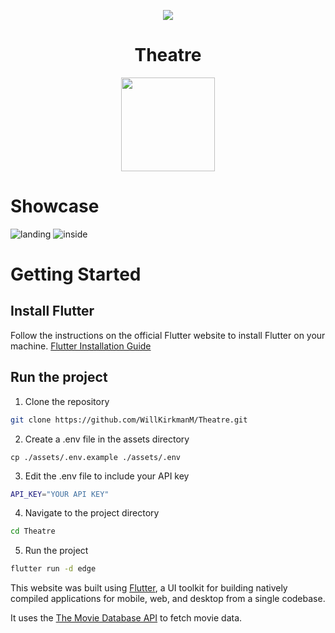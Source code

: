 <p align="center">
  <img src="https://avatars.githubusercontent.com/u/138057124?s=200&v=4" />
</p>
<h1 align="center">Theatre</h1>

<p align="center">
  <img src="https://camo.githubusercontent.com/c50973c15fc0e039a8d8639e8ed00b33a15e048f2f02bedcec9c7fd4688a9489/68747470733a2f2f73746f726167652e676f6f676c65617069732e636f6d2f636d732d73746f726167652d6275636b65742f63383233653533623361316137623064333661392e706e67" width="150">
</p>

# Showcase
![landing](https://github.com/user-attachments/assets/d645baa4-cc9f-4546-9150-d3a61324b83b)
![inside](https://github.com/user-attachments/assets/c0c9a25a-4cd4-492c-9474-273e3aa37e36)

# Getting Started
## Install Flutter
Follow the instructions on the official Flutter website to install Flutter on your machine. [Flutter Installation Guide](https://flutter.dev/docs/get-started/install)

## Run the project
1. Clone the repository
```bash
git clone https://github.com/WillKirkmanM/Theatre.git
```

2. Create a .env file in the assets directory
```
cp ./assets/.env.example ./assets/.env 
```

3. Edit the .env file to include your API key
```bash
API_KEY="YOUR API KEY"
```

4. Navigate to the project directory
```bash
cd Theatre
```

5. Run the project
```bash
flutter run -d edge
```

This website was built using [Flutter](https://flutter.dev/), a UI toolkit for building natively compiled applications for mobile, web, and desktop from a single codebase.

It uses the [The Movie Database API](https://developer.themoviedb.org/docs/getting-started) to fetch movie data.
